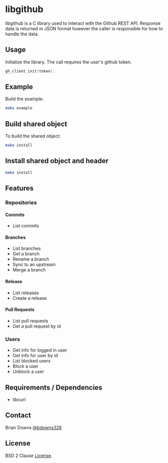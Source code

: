 # libgithub

libgithub is a C library used to interact with the Github REST API. Response data is returned in JSON format however the caller is responsible for how to handle the data.

## Usage

Initialize the library. The call requires the user's github token.

```c
gh_client_init(token);
```

## Example 

Build the example:

```sh
make example
```

## Build shared object

To build the shared object:

```sh
make install
```

## Install shared object and header

```sh
make install
```

## Features

### Repositories
#### Commits

* List commits

#### Branches

* List branches
* Get a branch
* Rename a branch
* Sync to an upstream
* Merge a branch

#### Release

* List releases
* Create a release

#### Pull Requests

* List pull requests
* Get a pull request by id

### Users

* Get info for logged in user
* Get info for user by id
* List blocked users
* Block a user
* Unblock a user

## Requirements / Dependencies

* libcurl

## Contact

Brian Downs [@bdowns328](http://twitter.com/bdowns328)

## License

BSD 2 Clause [License](/LICENSE).
